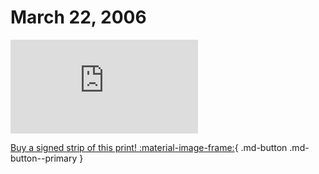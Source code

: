 # March 22, 2006

![](https://www.achewood.com/comic.php?date=03222006)

[Buy a signed strip of this print! :material-image-frame:](https://achewood-holiday-pop-up.myshopify.com/products/strip#03222006){ .md-button .md-button--primary }

